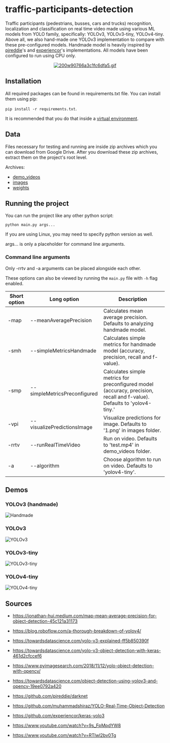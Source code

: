 # traffic-participants-detection

Traffic participants (pedestrians, busses, cars and trucks) recognition, localization and classification on real time video made using various ML models from YOLO family, specifically: YOLOv3, YOLOv3-tiny, YOLOv4-tiny. Above all, we also hand-made one YOLOv3 implementation to compare with these pre-configured models. Handmade model is heavily inspired by [pjreddie](https://github.com/pjreddie/darknet)'s and [experiencor](https://github.com/experiencor/keras-yolo3)'s implementations. All models have been configured to run using CPU only.

<div align="center"> 

  [![200w90766a3c1fc6dfa5.gif](https://s10.gifyu.com/images/200w90766a3c1fc6dfa5.gif)](https://gifyu.com/image/SbW8Q) 

</div>

## Installation

All required packages can be found in requirements.txt file. You can install them using pip:

`pip install -r requirements.txt`.

It is recommended that you do that inside a [virtual environment](https://docs.python.org/3/tutorial/venv.html).

## Data

Files necessary for testing and running are inside zip archives which you can download from Google Drive. After you download these zip archives, extract them on the project's root level.

Archives:

- [demo_videos](https://drive.google.com/file/d/1IkQJcNYo4uXjHGW2AVfFj4x9M9H9s3-V/view?usp=sharing)
- [images](https://drive.google.com/file/d/1U7lpKty4WrqENrBfXwfcCTJsgW3yk8gp/view?usp=sharing)
- [weights](https://drive.google.com/file/d/1aR09gku6OqK669yO9B1FNuDmHiniDqsP/view?usp=sharing)

## Running the project

You can run the project like any other python script:

`python main.py args...`

If you are using Linux, you may need to specify python version as well.

args... is only a placeholder for command line arguments.

### Command line arguments

Only -rrtv and -a arguments can be placed alongside each other.

These options can also be viewed by running the `main.py` file with `-h` flag enabled.

| Short option | Long option                  | Description                                                                                                             |
| ------------ | ---------------------------- | ----------------------------------------------------------------------------------------------------------------------- |
| -map         | --meanAveragePrecision       | Calculates mean average precision. Defaults to analyzing handmade model.                                                 |
| -smh         | --simpleMetricsHandmade      | Calculates simple metrics for handmade model (accuracy, precision, recall and f-value).                                 |
| -smp         | --simpleMetricsPreconfigured | Calculates simple metrics for preconfigured model (accuracy, precision, recall and f-value). Defaults to 'yolov4-tiny.' |
| -vpi         | --visualizePredictionsImage  | Visualize predictions for image. Defaults to '1.png' in images folder.                                                  |
| -rrtv        | --runRealTimeVideo           | Run on video. Defaults to 'test.mp4' in demo_videos folder.                                                             |
| -a           | --algorithm                  | Choose algorithm to run on video. Defaults to 'yolov4-tiny'.                                                            |

## Demos

### YOLOv3 (handmade)
![Handmade](./demos/handmade.gif)

### YOLOv3
![YOLOv3](./demos/v3.gif)

### YOLOv3-tiny
![YOLOv3-tiny](./demos/v3-tiny.gif)

### YOLOv4-tiny
![YOLOv4-tiny](./demos/v4-tiny.gif)

## Sources

- https://jonathan-hui.medium.com/map-mean-average-precision-for-object-detection-45c121a31173

- https://blog.roboflow.com/a-thorough-breakdown-of-yolov4/

- https://towardsdatascience.com/yolo-v3-explained-ff5b850390f

- https://towardsdatascience.com/yolo-v3-object-detection-with-keras-461d2cfccef6

- https://www.pyimagesearch.com/2018/11/12/yolo-object-detection-with-opencv/

- https://towardsdatascience.com/object-detection-using-yolov3-and-opencv-19ee0792a420

- https://github.com/pjreddie/darknet

- https://github.com/muhammadshiraz/YOLO-Real-Time-Object-Detection

- https://github.com/experiencor/keras-yolo3

- https://www.youtube.com/watch?v=9s_FpMpdYW8

- https://www.youtube.com/watch?v=RTlwl2bv0Tg
